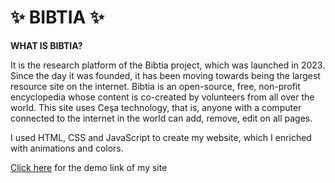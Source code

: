 # ✨ BIBTIA ✨
**WHAT IS BIBTIA?**

It is the research platform of the Bibtia project, which was launched in 2023. Since the day it was founded, it has been moving towards being the largest resource site on the internet. Bibtia is an open-source, free, non-profit encyclopedia whose content is co-created by volunteers from all over the world. This site uses Ceşa technology, that is, anyone with a computer connected to the internet in the world can add, remove, edit on all pages.

I used HTML, CSS and JavaScript to create my website, which I enriched with animations and colors.

[Click here](https://seymanurosmanoglu.github.io/bibtia/) for the demo link of my site
